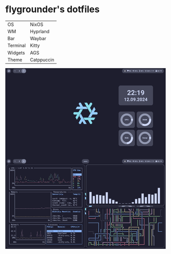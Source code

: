 # flygrounder's dotfiles

|               |                    |
|---------------|--------------------|
| OS            | NixOS              |
| WM            | Hyprland           |
| Bar           | Waybar             |
| Terminal      | Kitty              |
| Widgets       | AGS                |
| Theme         | Catppuccin         |

![Screenshot](./Screenshot.png)
